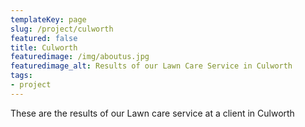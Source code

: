 ```yaml
---
templateKey: page
slug: /project/culworth
featured: false
title: Culworth
featuredimage: /img/aboutus.jpg
featuredimage_alt: Results of our Lawn Care Service in Culworth
tags:
- project
---
```

These are the results of our Lawn care service at a client in Culworth



